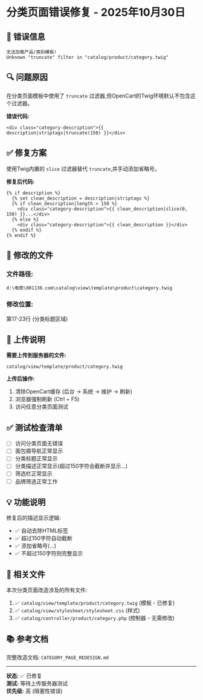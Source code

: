 # 分类页面错误修复 - 2025年10月30日

## 🐛 错误信息
```
无法加载产品/类别模板!
Unknown "truncate" filter in "catalog/product/category.twig"
```

## 🔍 问题原因
在分类页面模板中使用了 `truncate` 过滤器,但OpenCart的Twig环境默认不包含这个过滤器。

**错误代码:**
```twig
<div class="category-description">{{ description|striptags|truncate(150) }}</div>
```

## ✅ 修复方案
使用Twig内置的 `slice` 过滤器替代 `truncate`,并手动添加省略号。

**修复后代码:**
```twig
{% if description %}
  {% set clean_description = description|striptags %}
  {% if clean_description|length > 150 %}
    <div class="category-description">{{ clean_description|slice(0, 150) }}...</div>
  {% else %}
    <div class="category-description">{{ clean_description }}</div>
  {% endif %}
{% endif %}
```

## 📝 修改的文件

### 文件路径:
```
d:\电商\001136.com\catalog\view\template\product\category.twig
```

### 修改位置:
第17-23行 (分类标题区域)

## 🚀 上传说明

**需要上传到服务器的文件:**
```
catalog/view/template/product/category.twig
```

**上传后操作:**
1. 清除OpenCart缓存 (后台 → 系统 → 维护 → 刷新)
2. 浏览器强制刷新 (Ctrl + F5)
3. 访问任意分类页面测试

## ✅ 测试检查清单

- [ ] 访问分类页面无错误
- [ ] 面包屑导航正常显示
- [ ] 分类标题正常显示
- [ ] 分类描述正常显示(超过150字符会截断并显示...)
- [ ] 筛选栏正常显示
- [ ] 品牌筛选正常工作

## 💡 功能说明

修复后的描述显示逻辑:
- ✅ 自动去除HTML标签
- ✅ 超过150字符自动截断
- ✅ 添加省略号(...)
- ✅ 不超过150字符则完整显示

## 🎯 相关文件

本次分类页面改造涉及的所有文件:
1. ✅ `catalog/view/template/product/category.twig` (模板 - 已修复)
2. ✅ `catalog/view/stylesheet/stylesheet.css` (样式)
3. ✅ `catalog/controller/product/category.php` (控制器 - 无需修改)

## 📚 参考文档

完整改造文档: `CATEGORY_PAGE_REDESIGN.md`

---

**状态:** ✅ 已修复  
**测试:** 等待上传服务器测试  
**优先级:** 高 (阻塞性错误)
